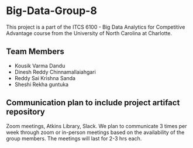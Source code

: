 # Big-Data-Group-8
This project is a part of the ITCS 6100 - Big Data Analytics for Competitive Advantage course from the University of North Carolina at Charlotte.
## Team Members
* Kousik Varma Dandu
* Dinesh Reddy Chinnamallaiahgari
* Reddy Sai Krishna Sanda
* Sheshi Rekha guntuka
## Communication plan to include project artifact repository 
Zoom meetings, Atkins Library, Slack. 
We plan to communicate 3 times per week through zoom or in-person meetings based on the availability of the group members. The meetings will last for 2-3 hrs each. 
